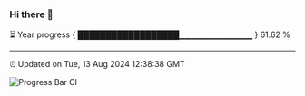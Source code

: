 ### Hi there 👋

⏳ Year progress { ██████████████████▁▁▁▁▁▁▁▁▁▁▁▁ } 61.62 %

---

⏰ Updated on Tue, 13 Aug 2024 12:38:38 GMT

![Progress Bar CI](https://github.com/liununu/liununu/workflows/Progress%20Bar%20CI/badge.svg)
